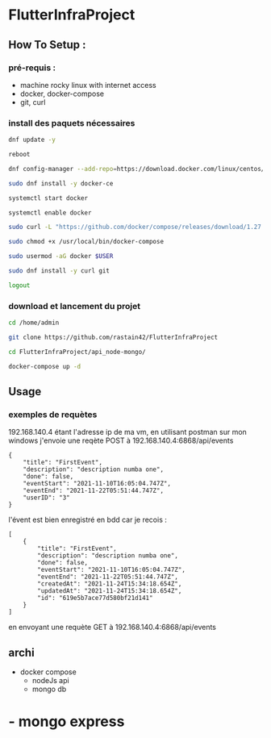 # FlutterInfraProject

## How To Setup : 

### pré-requis :

- machine rocky linux with internet access
- docker, docker-compose
- git, curl

### install des paquets nécessaires

```bash
dnf update -y

reboot

dnf config-manager --add-repo=https://download.docker.com/linux/centos/docker-ce.repo

sudo dnf install -y docker-ce

systemctl start docker

systemctl enable docker

sudo curl -L "https://github.com/docker/compose/releases/download/1.27.4/docker-compose-$(uname -s)-$(uname -m)" -o /usr/local/bin/docker-compose

sudo chmod +x /usr/local/bin/docker-compose

sudo usermod -aG docker $USER

sudo dnf install -y curl git

logout
```
### download et lancement du projet
```bash
cd /home/admin

git clone https://github.com/rastain42/FlutterInfraProject

cd FlutterInfraProject/api_node-mongo/

docker-compose up -d

```
## Usage

### exemples de requètes
192.168.140.4 étant l'adresse ip de ma vm, en utilisant postman sur mon windows
j'envoie une reqète POST à 192.168.140.4:6868/api/events 
```
{
    "title": "FirstEvent",
    "description": "description numba one",
    "done": false,
    "eventStart": "2021-11-10T16:05:04.747Z",
    "eventEnd": "2021-11-22T05:51:44.747Z",
    "userID": "3"
}
```

l'évent est bien enregistré en bdd car je recois :
```
[
    {
        "title": "FirstEvent",
        "description": "description numba one",
        "done": false,
        "eventStart": "2021-11-10T16:05:04.747Z",
        "eventEnd": "2021-11-22T05:51:44.747Z",
        "createdAt": "2021-11-24T15:34:18.654Z",
        "updatedAt": "2021-11-24T15:34:18.654Z",
        "id": "619e5b7ace77d580bf21d141"
    }
]
```
en envoyant une requète GET à 192.168.140.4:6868/api/events

## archi

- docker compose
  - nodeJs api
  - mongo db
 # - mongo express
